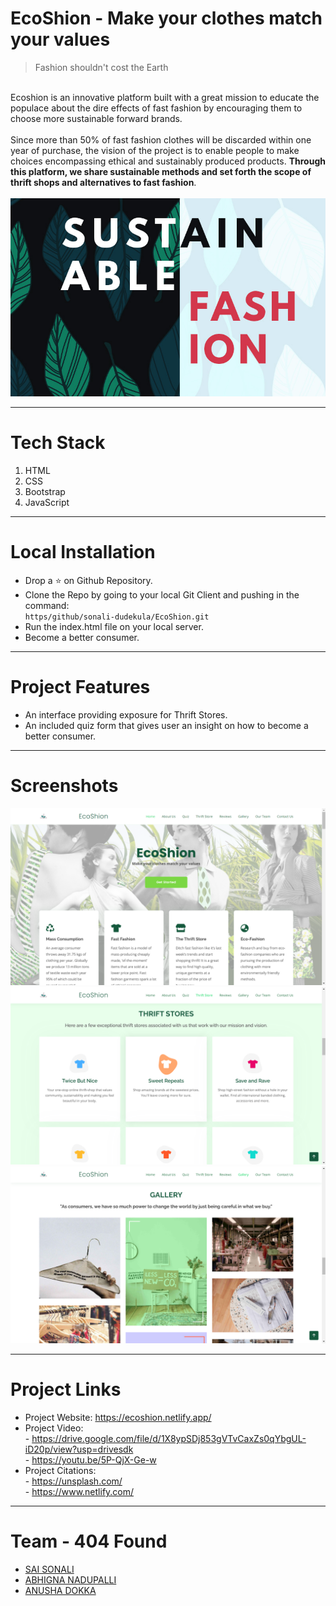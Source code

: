 # EcoShion - Make your clothes match your values

> Fashion shouldn't cost the Earth

\
Ecoshion is an innovative platform built with a great mission to educate the populace about the dire effects of fast fashion by encouraging them to choose more sustainable forward brands.\
\
Since more than 50% of fast fashion clothes will be discarded within one year of purchase, the vision of the project is to enable people to make choices encompassing ethical and sustainably produced products. **Through this platform, we share sustainable methods and set forth the scope of thrift shops and alternatives to fast fashion**.\
\
![alt text](img/github.jpg "Sustainable Fashion")

---
# Tech Stack
1) HTML
2) CSS
3) Bootstrap
4) JavaScript

---

# Local Installation
* Drop a ⭐ on Github Repository.
* Clone the Repo by going to your local Git Client and pushing in the command: \
  `https/github/sonali-dudekula/EcoShion.git`
* Run the index.html file on your local server.
* Become a better consumer.

---

# Project Features
* An interface providing exposure for Thrift Stores.
* An included quiz form that gives user an insight on how to become a better consumer.

---

# Screenshots
![alt text](img/landing-page.png "Sustainable Fashion")\
![alt text](img/Thriftstore-page.png "Sustainable Fashion")\
![alt text](img/gallery-page.png "Sustainable Fashion")

---

# Project Links
* Project Website: https://ecoshion.netlify.app/
* Project Video: \
             - https://drive.google.com/file/d/1X8ypSDj853gVTvCaxZs0qYbgUL-iD20p/view?usp=drivesdk \
             - https://youtu.be/5P-QjX-Ge-w
* Project Citations: \
            - https://unsplash.com/ \
            - https://www.netlify.com/

---

# Team - 404 Found
* [SAI SONALI](https://github.com/sonali-dudekula)
* [ABHIGNA NADUPALLI](https://github.com/Abhigna-Nadupalli)
* [ANUSHA DOKKA](https://github.com/anushad-13)
